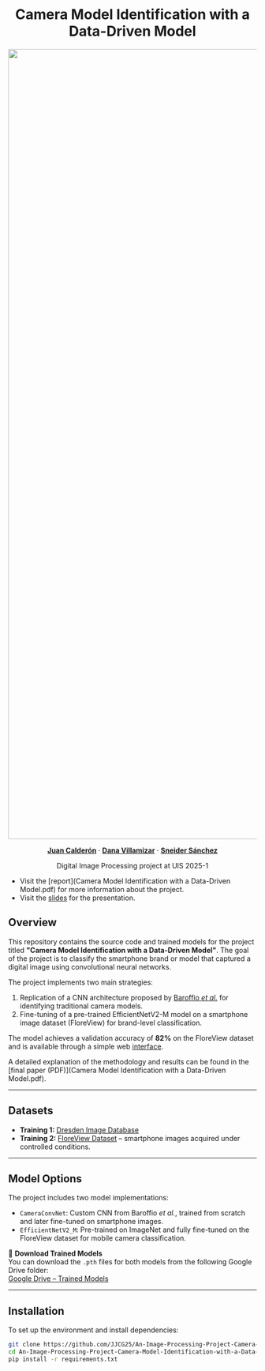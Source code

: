 <p align="center">
  <h1 align="center">Camera Model Identification with a Data-Driven Model</h1>
  <p align="center">
    <img src="./data/Proyecto_DIP_OurMethod.png" alt="Panorama Image" width="1600">
  <p align="center">
    <a href="https://github.com/JJCG25" rel="external nofollow noopener" target="_blank"><strong>Juan Calderón</strong></a>
    ·
    <a href="https://github.com/DanaVillamizar" rel="external nofollow noopener" target="_blank"><strong>Dana Villamizar</strong></a>
    ·
    <a href="https://github.com/Sneider-exe" rel="external nofollow noopener" target="_blank"><strong>Sneider Sánchez</strong></a>
  </p>
<p align="center">
    Digital Image Processing project at UIS 2025-1

- Visit the  [report](Camera Model Identification with a Data-Driven Model.pdf) for more information about the project.
- Visit the  [slides](https://www.canva.com/design/DAGmmUsbtNU/C5bdK-5_kG3K7y-pNvvODA/edit) for the presentation.

## Overview

This repository contains the source code and trained models for the project titled **"Camera Model Identification with a Data-Driven Model"**. The goal of the project is to classify the smartphone brand or model that captured a digital image using convolutional neural networks.

The project implements two main strategies:
1. Replication of a CNN architecture proposed by [Baroffio *et al.*](https://www.researchgate.net/publication/301841474_Camera_identification_with_deep_convolutional_networks) for identifying traditional camera models.
2. Fine-tuning of a pre-trained EfficientNetV2-M model on a smartphone image dataset (FloreView) for brand-level classification.

The model achieves a validation accuracy of **82%** on the FloreView dataset and is available through a simple web [interface](https://jjcg25.github.io).

A detailed explanation of the methodology and results can be found in the [final paper (PDF)](Camera Model Identification with a Data-Driven Model.pdf).

---

## Datasets

- **Training 1:** [Dresden Image Database](https://www.kaggle.com/datasets/micscodes/dresden-image-database)
- **Training 2:** [FloreView Dataset](https://lesc.dinfo.unifi.it/FloreView/) – smartphone images acquired under controlled conditions.

---

## Model Options

The project includes two model implementations:

- `CameraConvNet`: Custom CNN from Baroffio *et al.*, trained from scratch and later fine-tuned on smartphone images.
- `EfficientNetV2_M`: Pre-trained on ImageNet and fully fine-tuned on the FloreView dataset for mobile camera classification.

🔗 **Download Trained Models**  
You can download the `.pth` files for both models from the following Google Drive folder:  
[Google Drive – Trained Models](https://drive.google.com/drive/folders/1yU4jWUso9WsH4zSfsF7ptDyKon2optAi?usp=sharing)

---
## Installation

To set up the environment and install dependencies:

```bash
git clone https://github.com/JJCG25/An-Image-Processing-Project-Camera-Model-Identification-with-a-Data-Driven-Model
cd An-Image-Processing-Project-Camera-Model-Identification-with-a-Data-Driven-Model
pip install -r requirements.txt
